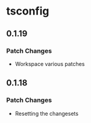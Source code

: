# tsconfig

## 0.1.19

### Patch Changes

- Workspace various patches

## 0.1.18

### Patch Changes

- Resetting the changesets
